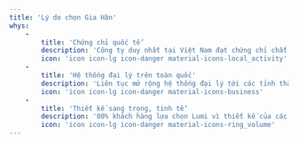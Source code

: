 ```yaml
---
title: 'Lý do chọn Gia Hân'
whys:
    -
        title: 'Chứng chỉ quốc tế'
        description: 'Công ty duy nhất tại Việt Nam đạt chứng chỉ chất lượng CE và UL.'
        icon: 'icon icon-lg icon-danger material-icons-local_activity'
    -
        title: 'Hệ thống đại lý trên toàn quốc'
        description: 'Liên tục mở rộng hệ thống đại lý tới các tỉnh thành chưa có đại lý.'
        icon: 'icon icon-lg icon-danger material-icons-business'
    -
        title: 'Thiết kế sang trọng, tinh tế'
        description: '80% khách hàng lựa chọn Lumi vì thiết kế của các sản phẩm'
        icon: 'icon icon-lg icon-danger material-icons-ring_volume'
---
```


